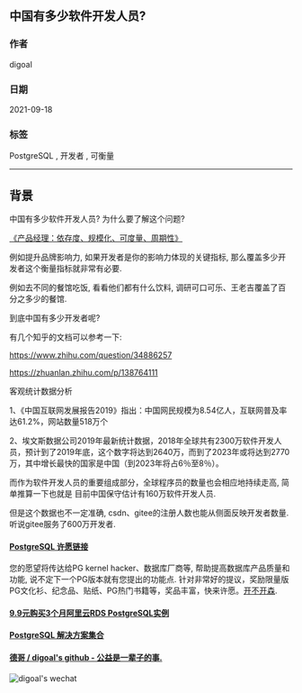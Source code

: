 ## 中国有多少软件开发人员?    
  
### 作者  
digoal  
  
### 日期  
2021-09-18  
  
### 标签  
PostgreSQL , 开发者 , 可衡量    
  
----  
  
## 背景  
中国有多少软件开发人员?  为什么要了解这个问题?   
  
[《产品经理：依存度、规模化、可度量、周期性》](../202012/20201225_02.md)    
  
例如提升品牌影响力, 如果开发者是你的影响力体现的关键指标, 那么覆盖多少开发者这个衡量指标就非常有必要.    
  
例如去不同的餐馆吃饭, 看看他们都有什么饮料, 调研可口可乐、王老吉覆盖了百分之多少的餐馆.    
  
到底中国有多少开发者呢?  
  
有几个知乎的文档可以参考一下:  
  
https://www.zhihu.com/question/34886257  
  
https://zhuanlan.zhihu.com/p/138764111  
  
客观统计数据分析  
  
1、《中国互联网发展报告2019》指出：中国网民规模为8.54亿人，互联网普及率达61.2%，网站数量518万个  
  
2、埃文斯数据公司2019年最新统计数据，2018年全球共有2300万软件开发人员，预计到了2019年底，这个数字将达到2640万，而到了2023年或将达到2770万，其中增长最快的国家是中国（到2023年将占6％至8％）。  
    
而作为软件开发人员的重要组成部分，全球程序员的数量也会相应地持续走高, 简单推算一下也就是 目前中国保守估计有160万软件开发人员.   
  
但是这个数据也不一定准确, csdn、gitee的注册人数也能从侧面反映开发者数量.  听说gitee服务了600万开发者.   
  
  
  
#### [PostgreSQL 许愿链接](https://github.com/digoal/blog/issues/76 "269ac3d1c492e938c0191101c7238216")
您的愿望将传达给PG kernel hacker、数据库厂商等, 帮助提高数据库产品质量和功能, 说不定下一个PG版本就有您提出的功能点. 针对非常好的提议，奖励限量版PG文化衫、纪念品、贴纸、PG热门书籍等，奖品丰富，快来许愿。[开不开森](https://github.com/digoal/blog/issues/76 "269ac3d1c492e938c0191101c7238216").  
  
  
#### [9.9元购买3个月阿里云RDS PostgreSQL实例](https://www.aliyun.com/database/postgresqlactivity "57258f76c37864c6e6d23383d05714ea")
  
  
#### [PostgreSQL 解决方案集合](https://yq.aliyun.com/topic/118 "40cff096e9ed7122c512b35d8561d9c8")
  
  
#### [德哥 / digoal's github - 公益是一辈子的事.](https://github.com/digoal/blog/blob/master/README.md "22709685feb7cab07d30f30387f0a9ae")
  
  
![digoal's wechat](../pic/digoal_weixin.jpg "f7ad92eeba24523fd47a6e1a0e691b59")
  
